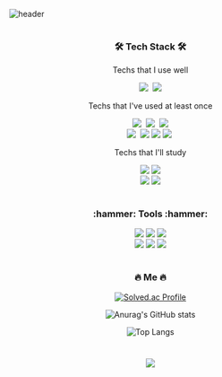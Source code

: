 ![header](https://capsule-render.vercel.app/api?type=soft&color=auto&height=120&section=header&text=DongHo%20Kim&fontSize=50&animation=twinkling)

#
<h3 align="center">🛠 Tech Stack 🛠</h3>

<p align="center"> Techs that I use well </p>

<p align="center">
  <img src="https://img.shields.io/badge/JAVA-007396?style=flat-square&logo=Java&logoColor=white"/></a>&nbsp 
  <img src="https://img.shields.io/badge/ORACLE-F80000?style=&logo=oracle&logoColor=white">
 
</p>

<p align="center"> Techs that I've used at least once </p>

<p align="center">
  <img src="https://img.shields.io/badge/HTML5-E34F26?style=flat&logo=html5&logoColor=white"/></a>&nbsp
  <img src="https://img.shields.io/badge/CSS-1572B6?style=flat-square&logo=css3&logoColor=white"/></a>&nbsp
  <img src="https://img.shields.io/badge/JAVASCRIPT-F7DF1E?style=flat-square&logo=javascript&logoColor=black">
  
  <br> 
  <img src="https://img.shields.io/badge/PYTHON-3766AB?style=flat-square&logo=Python&logoColor=white"/></a>&nbsp
  <img src="https://img.shields.io/badge/JQUERY-0769AD?style=flat-square&logo=jquery&logoColor=white">
  <img src="https://img.shields.io/badge/REACT-61DAFB?style=flat-square&logo=react&logoColor=black"> 
  <img src="https://img.shields.io/badge/C-A8B9CC?style=flat-square&logo=C&logoColor=white"/></a>&nbsp 

</p>

<p align="center"> Techs that I'll study </p>

<p align="center">
  <img src="https://img.shields.io/badge/MYSQL-4479A1?style=flat-square&logo=mysql&logoColor=white">
  <img src="https://img.shields.io/badge/MONGODB-47A248?style=flat-square&logo=MongoDB&logoColor=white">
  
  <br> 
  <img src="https://img.shields.io/badge/NODE.JS-339933?style=flat-square&logo=Node.js&logoColor=white">
  <img src="https://img.shields.io/badge/SPRING-6DB33F?style=flat-square&logo=spring&logoColor=white">
  
</p>

#
<h3 align="center">:hammer: Tools :hammer:</h3>

<p align="center">
  <img src="https://img.shields.io/badge/GitHub-181717?style=flat-square&logo=GitHub&logoColor=white" />
  <img src="https://img.shields.io/badge/Slack-4A154B?style=flat-square&logo=Slack&logoColor=white" />
  <img src="https://img.shields.io/badge/Notion-000000?style=flat-square&logo=Notion&logoColor=white" />
<br>
  <img src="https://img.shields.io/badge/Visual%20Studio%20Code-007ACC?style=flat-square&logo=Visual%20Studio%20Code&logoColor=white" />
  <img src="https://img.shields.io/badge/Eclipse%20IDE-2C2255?style=flat-square&logo=Eclipse%20IDE&logoColor=white" />
  <img src="https://img.shields.io/badge/Visual%20Studio-5C2D91?style=flat-square&logo=Visual%20Studio&logoColor=white" />
</p>

<div align="center">
  
#
<h3 align="center">🔥 Me 🔥</h3>
  
[![Solved.ac Profile](http://mazassumnida.wtf/api/v2/generate_badge?boj=tubus17)](https://solved.ac/tubus17/)
<br>
  
![Anurag's GitHub stats](https://github-readme-stats.vercel.app/api?username=tubus1130&show_icons=true&theme=dracula)
  
![Top Langs](https://github-readme-stats.vercel.app/api/top-langs/?username=tubus1130&langs_count=6&theme=tokyonight)



#
<a href="https://hits.seeyoufarm.com"><img src="https://hits.seeyoufarm.com/api/count/incr/badge.svg?url=https%3A%2F%2Fgithub.com%2Ftubus1130%2Fhit-counter&count_bg=%23585B56&title_bg=%231D191C&icon=v.svg&icon_color=%23E10404&title=hits&edge_flat=true"/></a>
</div>

